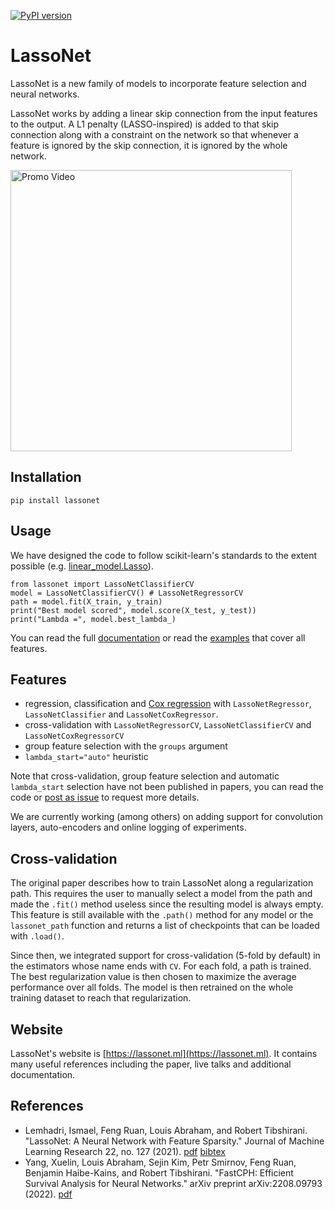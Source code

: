 [![PyPI version](https://badge.fury.io/py/lassonet.svg)](https://badge.fury.io/py/lassonet)

# LassoNet

LassoNet is a new family of models to incorporate feature selection and neural networks.

LassoNet works by adding a linear skip connection from the input features to the output. A L1 penalty (LASSO-inspired) is added to that skip connection along with a constraint on the network so that whenever a feature is ignored by the skip connection, it is ignored by the whole network.

<a href="https://www.youtube.com/watch?v=bbqpUfxA_OA" target="_blank"><img src="https://raw.githubusercontent.com/lasso-net/lassonet/master/docs/images/video_screenshot.png" width="450" alt="Promo Video"/></a>

## Installation

```
pip install lassonet
```

## Usage

We have designed the code to follow scikit-learn's standards to the extent possible (e.g. [linear_model.Lasso](https://scikit-learn.org/stable/modules/generated/sklearn.linear_model.Lasso.html)).

```
from lassonet import LassoNetClassifierCV 
model = LassoNetClassifierCV() # LassoNetRegressorCV
path = model.fit(X_train, y_train)
print("Best model scored", model.score(X_test, y_test))
print("Lambda =", model.best_lambda_)
```

You can read the full [documentation](https://lassonet.ml/lassonet/api/) or read the [examples](https://github.com/lasso-net/lassonet/tree/master/examples) that cover all features.

## Features

- regression, classification and [Cox regression](https://en.wikipedia.org/wiki/Proportional_hazards_model) with `LassoNetRegressor`, `LassoNetClassifier` and `LassoNetCoxRegressor`.
- cross-validation with `LassoNetRegressorCV`, `LassoNetClassifierCV` and `LassoNetCoxRegressorCV`
- group feature selection with the `groups` argument
- `lambda_start="auto"` heuristic

Note that cross-validation, group feature selection and automatic `lambda_start` selection have not been published in papers, you can read the code or [post as issue](https://github.com/lasso-net/lassonet/issues/new) to request more details.

We are currently working (among others) on adding support for convolution layers, auto-encoders and online logging of experiments.

## Cross-validation

The original paper describes how to train LassoNet along a regularization path. This requires the user to manually select a model from the path and made the `.fit()` method useless since the resulting model is always empty. This feature is still available with the `.path()` method for any model or the `lassonet_path` function and returns a list of checkpoints that can be loaded with `.load()`.

Since then, we integrated support for cross-validation (5-fold by default) in the estimators whose name ends with `CV`. For each fold, a path is trained. The best regularization value is then chosen to maximize the average performance over all folds. The model is then retrained on the whole training dataset to reach that regularization.

## Website

LassoNet's website is [https://lassonet.ml](https://lassonet.ml). It contains many useful references including the paper, live talks and additional documentation.

## References

- Lemhadri, Ismael, Feng Ruan, Louis Abraham, and Robert Tibshirani. "LassoNet: A Neural Network with Feature Sparsity." Journal of Machine Learning Research 22, no. 127 (2021). [pdf](https://arxiv.org/pdf/1907.12207.pdf) [bibtex](https://github.com/lasso-net/lassonet/blob/master/citation.bib)
- Yang, Xuelin, Louis Abraham, Sejin Kim, Petr Smirnov, Feng Ruan, Benjamin Haibe-Kains, and Robert Tibshirani. "FastCPH: Efficient Survival Analysis for Neural Networks." arXiv preprint arXiv:2208.09793 (2022). [pdf](https://arxiv.org/pdf/2208.09793.pdf)